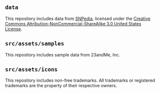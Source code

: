 ## `data`

This repository includes data from [SNPedia][snpedia], licensed under the
[Creative Commons Attribution-NonCommercial-ShareAlike 3.0 United States
License][by-nc-sa-3.0-us].

## `src/assets/samples`

This repository includes sample data from 23andMe, Inc.

## `src/assets/icons`

This repository includes non-free trademarks. All trademarks or registered
trademarks are the property of their respective owners.

[snpedia]: https://www.snpedia.com/
[by-nc-sa-3.0-us]: https://creativecommons.org/licenses/by-nc-sa/3.0/us/
